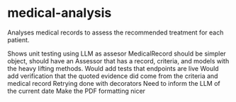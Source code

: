 # medical-analysis
Analyses medical records to assess the recommended treatment for each patient.

Shows unit testing using LLM as assesor
MedicalRecord should be simpler object, should have an Assessor that has a record, criteria, and models with the heavy lifting methods.
Would add tests that endpoints are live
Would add verification that the quoted evidence did come from the criteria and medical record
Retrying done with decorators
Need to inform the LLM of the current date
Make the PDF formatting nicer
